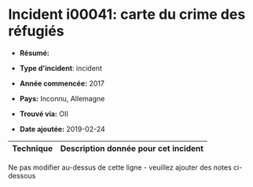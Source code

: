 # Incident i00041: carte du crime des réfugiés

* **Résumé:**

* **Type d'incident**: incident

* **Année commencée:** 2017

* **Pays:** Inconnu, Allemagne

* **Trouvé via:** OII

* **Date ajoutée:** 2019-02-24
 

|Technique |Description donnée pour cet incident |
|--------- |------------------------- |


Ne pas modifier au-dessus de cette ligne - veuillez ajouter des notes ci-dessous